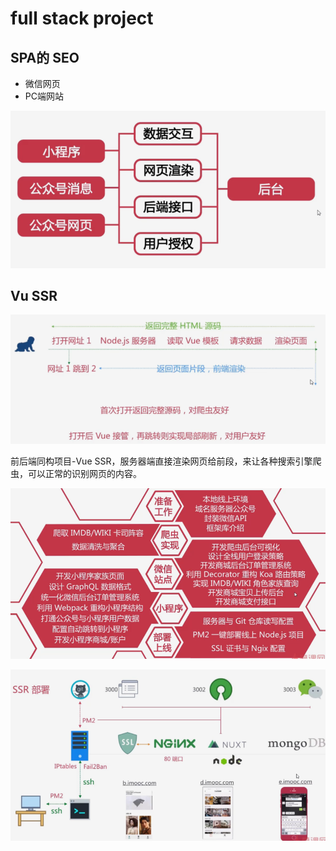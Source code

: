 # full stack project

## SPA的 SEO

- 微信网页
- PC端网站

![各个端口流程](./images/full-flow.png)

## Vu SSR

![Vue SSR](./images/vue-ssr.png)

前后端同构项目-Vue SSR，服务器端直接渲染网页给前段，来让各种搜索引擎爬虫，可以正常的识别网页的内容。

![开发步骤](./images/step.png)

![SSR 部署](./images/ssr-env.png)

